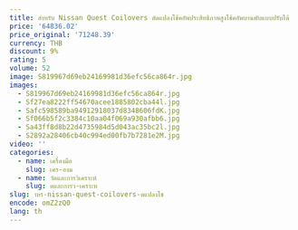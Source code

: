 ```yaml
---
title: สําหรับ Nissan Quest Coilovers ดัดแปลงโช้คอัพประสิทธิภาพสูงโช้คอัพบานพับแบบปรับได้
price: '64836.02'
price_original: '71248.39'
currency: THB
discount: 9%
rating: 5
volume: 52
image: S819967d69eb24169981d36efc56ca864r.jpg
images:
  - S819967d69eb24169981d36efc56ca864r.jpg
  - Sf27ea8222ff54670acee1885802cba44l.jpg
  - Safc598589ba94912918037d8348606fdK.jpg
  - Sf066b5f2c3384c10aa04f069a930afbb6.jpg
  - Sa43ff8d8b22d4735984d5d043ac35bc2l.jpg
  - S2892a28406cb40c994ed00fb7b7281e2M.jpg
video: ''
categories:
  - name: เครื่องมือ
    slug: เคร-องม
  - name: วัดและการวิเคราะห์
    slug: ดและการว-เคราะห
slug: าหร-nissan-quest-coilovers-ดแปลงโช
encode: omZ2zQ0
lang: th
---
```

  